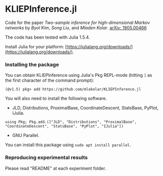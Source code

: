 # KLIEPInference.jl

Code for the paper
_Two-sample inference for high-dimensional Markov networks_
by _Byol Kim_, _Song Liu_, and  _Mladen Kolar_. [arXiv: 1905.00466](https://arxiv.org/abs/1905.00466)

The code has been tested with Julia 1.5.4.

Install Julia for your platform: [https://julialang.org/downloads/](https://julialang.org/downloads/).

### Installing the package

You can obtain KLIEPInference using Julia's Pkg REPL-mode (hitting `]` as the first character of the command prompt):
```
(@v1.5) pkg> add https://github.com/mlakolar/KLIEPInference.jl
```

You will also need to install the following software.

- JLD, Distributions, ProximalBase, CoordinateDescent, StatsBase, PyPlot, IJulia.

`using Pkg; Pkg.add.(["JLD", "Distributions", "ProximalBase", "CoordinateDescent", "StatsBase", "PyPlot", "IJulia"])`

- GNU Parallel.

You can install this package using `sudo apt install parallel`.

### Reproducing experimental results

Please read "README" at each experiment folder. 